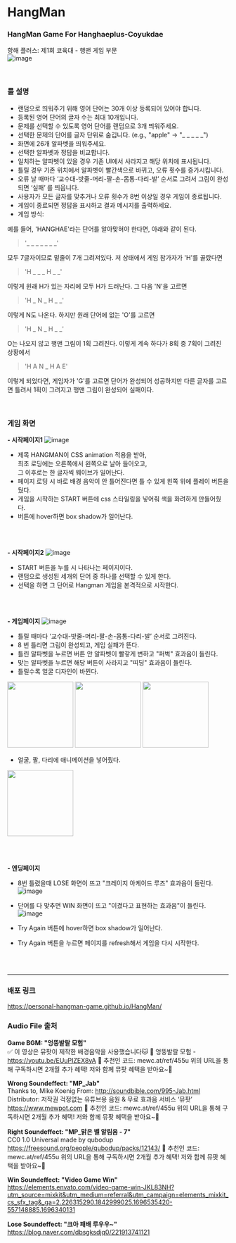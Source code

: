 # HangMan


### HangMan Game For Hanghaeplus-Coyukdae     

항해 플러스: 제1회 코육대 - 행맨 게임 부문     
![image](https://github.com/quothraven1122/HangMan/assets/102286920/4931256f-8a85-4dd4-9bba-db056d00c7aa)    

<br>

### 룰 설명   
* 랜덤으로 띄워주기 위해 영어 단어는 30개 이상 등록되어 있어야 합니다.
* 등록된 영어 단어의 글자 수는 최대 10개입니다.
* 문제를 선택할 수 있도록 영어 단어를 랜덤으로 3개 띄워주세요.
* 선택한 문제의 단어를 글자 단위로 숨깁니다. (e.g., "apple" -> "_ _ _ _ _")
* 화면에 26개 알파벳을 띄워주세요.
* 선택한 알파벳과 정답을 비교합니다.
* 일치하는 알파벳이 있을 경우 기존 UI에서 사라지고 해당 위치에 표시됩니다.
* 틀릴 경우 기존 위치에서 알파벳이 빨간색으로 바뀌고, 오류 횟수를 증가시킵니다.
* 오류 날 때마다 ‘교수대-밧줄-머리-팔-손-몸통-다리-발’ 순서로 그려서 그림이 완성되면 ‘실패’ 를 띄웁니다.
* 사용자가 모든 글자를 맞추거나 오류 횟수가 8번 이상일 경우 게임이 종료됩니다.
* 게임이 종료되면 정답을 표시하고 결과 메시지를 출력하세요.
* 게임 방식:
  
예를 들어, 'HANGHAE'라는 단어를 알아맞혀야 한다면, 아래와 같이 된다.      
> '_ _ _ _ _ _ _'
  
모두 7글자이므로 밑줄이 7개 그려져있다. 저 상태에서 게임 참가자가 'H'를 골랐다면    
> 'H _ _ _ H _ _'

이렇게 원래 H가 있는 자리에 모두 H가 드러난다. 그 다음 'N'을 고르면    
> 'H _ N _ H _ _'

이렇게 N도 나온다. 하지만 원래 단어에 없는 'O'를 고르면
> 'H _ N _ H _ _'

O는 나오지 않고 행맨 그림이 1획 그려진다. 이렇게 계속 하다가 8획 중 7획이 그려진 상황에서
> 'H A N _ H A E'

이렇게 되었다면, 게임자가 'G'를 고르면 단어가 완성되어 성공하지만 다른 글자를 고르면 틀려서 1획이 그려지고 행맨 그림이 완성되어 실패이다.

<br>

### 게임 화면
**- 시작페이지1**
![image](https://github.com/quothraven1122/HangMan/assets/102286920/698560b3-9a28-4960-817c-458a1c30829a)
* 제목 HANGMAN이 CSS animation 적용을 받아,     
최초 로딩에는 오른쪽에서 왼쪽으로 날아 들어오고,     
그 이후로는 한 글자씩 웨이브가 일어난다.
* 페이지 로딩 시 바로 배경 음악이 안 틀어진다면 틀 수 있게 왼쪽 위에 플레이 버튼을 뒀다.
* 게임을 시작하는 START 버튼에 css 스타일링을 넣어줘 색을 화려하게 만들어줬다.
* 버튼에 hover하면 box shadow가 일어난다.

<br><br>

**- 시작페이지2**
![image](https://github.com/quothraven1122/HangMan/assets/102286920/b835884e-5918-4339-9e47-2d9e982089db)

* START 버튼을 누를 시 나타나는 페이지이다.
* 랜덤으로 생성된 세개의 단어 중 하나를 선택할 수 있게 한다.
* 선택을 하면 그 단어로 Hangman 게임을 본격적으로 시작한다.

<br><br>

**- 게임페이지**
![image](https://github.com/quothraven1122/HangMan/assets/102286920/8a35569d-cc25-4a12-925a-bc546eb5cd67)
* 틀릴 때마다 ‘교수대-밧줄-머리-팔-손-몸통-다리-발’ 순서로 그려진다.
* 8 번 틀리면 그림이 완성되고, 게임 실패가 뜬다.
* 틀린 알파벳을 누르면 버튼 안 알파벳이 빨갛게 변하고 "퍼벅" 효과음이 들린다.
* 맞는 알파벳을 누르면 해당 버튼이 사라지고 "띠딩" 효과음이 들린다.
* 틀릴수록 얼굴 디자인이 바뀐다.
<img src="https://github.com/quothraven1122/HangMan/assets/102286920/672e5adf-2a9d-4b72-953c-b23ddf78ae65" style="width:150px; height:auto; position:inline-block">
<img src="https://github.com/quothraven1122/HangMan/assets/102286920/e61330a7-f0e1-4cf4-9573-e773b58fb791" style="width:150px; height:auto; position:inline-block"> <img src="https://github.com/quothraven1122/HangMan/assets/102286920/443fd298-d081-4431-ae51-8b22703c89f0" style="width:150px; height:auto; position:inline-block">

* 얼굴, 팔, 다리에 애니메이션을 넣어줬다.    
<img src="https://github.com/quothraven1122/HangMan/assets/102286920/16055508-2f8d-4ad3-94fa-7515465cb9a9" style="width:150px; height:auto; position:inline-block">    

<br><br>

**- 엔딩페이지**     
* 8번 틀렸을때 LOSE 화면이 뜨고 "크레이지 아케이드 루즈" 효과음이 들린다.
![image](https://github.com/quothraven1122/HangMan/assets/102286920/3025be58-f2f5-4848-a614-9151b1b2ad2e)

* 단어를 다 맞추면 WIN 화면이 뜨고 "이겼다고 표현하는 효과음"이 들린다. 
![image](https://github.com/quothraven1122/HangMan/assets/102286920/1311e0b0-1b4e-4326-8389-0cf6242475c7)

* Try Again 버튼에 hover하면 box shadow가 일어난다.
* Try Again 버튼을 누르면 페이지를 refresh해서 게임을 다시 시작한다. 

<br><br>

---

### 배포 링크     
https://personal-hangman-game.github.io/HangMan/

### Audio File 출처    

**Game BGM: "엉뚱발랄 모험"**     
✅ 이 영상은 뮤팟이 제작한 배경음악을 사용했습니다🐱
🎵 엉뚱발랄 모험 - https://youtu.be/EUuPIZEX8yA
🎫 추천인 코드: mewc.at/ref/455u
위의 URL을 통해 구독하시면 2개월 추가 혜택!
저와 함께 뮤팟 혜택을 받아요~🎁

**Wrong Soundeffect: "MP_Jab"**     
Thanks to, Mike Koenig
From: http://soundbible.com/995-Jab.html
Distributor: 저작권 걱정없는 유튜브용 음원 & 무료 효과음 서비스 ‘뮤팟’
https://www.mewpot.com
🎫 추천인 코드: mewc.at/ref/455u
위의 URL을 통해 구독하시면 2개월 추가 혜택!
저와 함께 뮤팟 혜택을 받아요~🎁

**Right Soundeffect: "MP_맑은 벨 알림음 - 7"**     
CC0 1.0 Universal made by qubodup https://freesound.org/people/qubodup/packs/12143/
🎫 추천인 코드: mewc.at/ref/455u
위의 URL을 통해 구독하시면 2개월 추가 혜택!
저와 함께 뮤팟 혜택을 받아요~🎁

**Win Soundeffect: "Video Game Win"**     
https://elements.envato.com/video-game-win-JKL83NH?utm_source=mixkit&utm_medium=referral&utm_campaign=elements_mixkit_cs_sfx_tag&_ga=2.226315290.1842999025.1696535420-557148885.1696340131

**Lose Soundeffect: "크아 패배 루우우~"**     
https://blog.naver.com/dbsgksdjq0/221913741121

